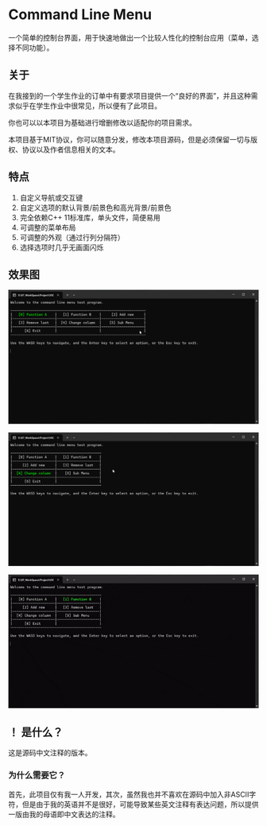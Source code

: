 # Command Line Menu

一个简单的控制台界面，用于快速地做出一个比较人性化的控制台应用（菜单，选择不同功能）。

## 关于

在我接到的一个学生作业的订单中有要求项目提供一个“良好的界面”，并且这种需求似乎在学生作业中很常见，所以便有了此项目。

你也可以以本项目为基础进行增删修改以适配你的项目需求。

本项目基于MIT协议，你可以随意分发，修改本项目源码，但是必须保留一切与版权、协议以及作者信息相关的文本。

## 特点

1. 自定义导航或交互键
2. 自定义选项的默认背景/前景色和高光背景/前景色
3. 完全依赖C++ 11标准库，单头文件，简便易用
4. 可调整的菜单布局
5. 可调整的外观（通过行列分隔符）
6. 选择选项时几乎无画面闪烁

## 效果图

![1](./images/1.png)

![2](./images/2.png)

![3](./images/3.gif)

## ！[](command_line_menu_cn.hpp) 是什么？

这是源码中文注释的版本。

### 为什么需要它？

首先，此项目仅有我一人开发，其次，虽然我也并不喜欢在源码中加入非ASCII字符，但是由于我的英语并不是很好，可能导致某些英文注释有表达问题，所以提供一版由我的母语即中文表达的注释。
